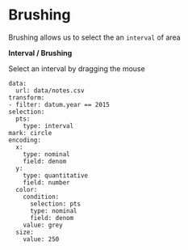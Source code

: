 # Brushing

Brushing allows us to select the an `interval` of area

**Interval / Brushing**

Select an interval by dragging the mouse

```vis
data:
  url: data/notes.csv
transform:
- filter: datum.year == 2015
selection:
  pts:
    type: interval
mark: circle
encoding:
  x:
    type: nominal
    field: denom
  y:
    type: quantitative
    field: number
  color:
    condition:
      selection: pts
      type: nominal
      field: denom
    value: grey
  size:
    value: 250
```

